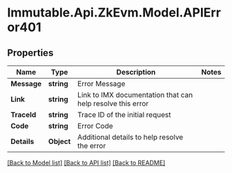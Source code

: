 # Immutable.Api.ZkEvm.Model.APIError401

## Properties

Name | Type | Description | Notes
------------ | ------------- | ------------- | -------------
**Message** | **string** | Error Message | 
**Link** | **string** | Link to IMX documentation that can help resolve this error | 
**TraceId** | **string** | Trace ID of the initial request | 
**Code** | **string** | Error Code | 
**Details** | **Object** | Additional details to help resolve the error | 

[[Back to Model list]](../README.md#documentation-for-models) [[Back to API list]](../README.md#documentation-for-api-endpoints) [[Back to README]](../README.md)

